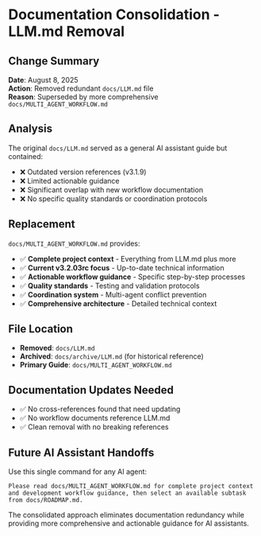 # Documentation Consolidation - LLM.md Removal

## Change Summary
**Date**: August 8, 2025  
**Action**: Removed redundant `docs/LLM.md` file  
**Reason**: Superseded by more comprehensive `docs/MULTI_AGENT_WORKFLOW.md`

## Analysis
The original `docs/LLM.md` served as a general AI assistant guide but contained:
- ❌ Outdated version references (v3.1.9)
- ❌ Limited actionable guidance
- ❌ Significant overlap with new workflow documentation
- ❌ No specific quality standards or coordination protocols

## Replacement
`docs/MULTI_AGENT_WORKFLOW.md` provides:
- ✅ **Complete project context** - Everything from LLM.md plus more
- ✅ **Current v3.2.03rc focus** - Up-to-date technical information
- ✅ **Actionable workflow guidance** - Specific step-by-step processes
- ✅ **Quality standards** - Testing and validation protocols
- ✅ **Coordination system** - Multi-agent conflict prevention
- ✅ **Comprehensive architecture** - Detailed technical context

## File Location
- **Removed**: `docs/LLM.md` 
- **Archived**: `docs/archive/LLM.md` (for historical reference)
- **Primary Guide**: `docs/MULTI_AGENT_WORKFLOW.md`

## Documentation Updates Needed
- ✅ No cross-references found that need updating
- ✅ No workflow documents reference LLM.md
- ✅ Clean removal with no breaking references

## Future AI Assistant Handoffs
Use this single command for any AI agent:

```
Please read docs/MULTI_AGENT_WORKFLOW.md for complete project context 
and development workflow guidance, then select an available subtask 
from docs/ROADMAP.md.
```

The consolidated approach eliminates documentation redundancy while providing more comprehensive and actionable guidance for AI assistants.
